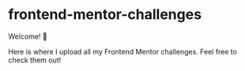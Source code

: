 # frontend-mentor-challenges
Welcome! 👋

Here is where I upload all my Frontend Mentor challenges. Feel free to check them out!
